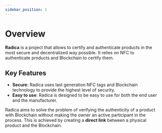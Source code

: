 ```yaml
---
sidebar_position: 1
---
```


# Overview

**Radica** is a project that allows to certify and authenticate products in the most secure and decentralized way possible. It relies on NFC to authenticate products and Blockchain to certify them.

## Key Features

- **Secure**: Radica uses last generation NFC tags and Blockchain technology to provide the highest level of security.
- **Easy to use**: Radica is designed to be easy to use for both the end user and the manufacturer.

Radica aims to solve the problem of verifying the authenticity of a product with Blockchain without making the owner an active participant in the process. This is achieved by creating a **direct link** between a physical product and the Blockchain.
